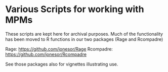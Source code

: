 Various Scripts for working with MPMs
===================

These scripts are kept here for archival purposes. 
Much of the functionality has been moved to R functions in our two packages (Rage and Rcompadre)

Rage: https://github.com/jonesor/Rage
Rcompadre: https://github.com/jonesor/Rcompadre

See those packages also for vignettes illustrating use.
